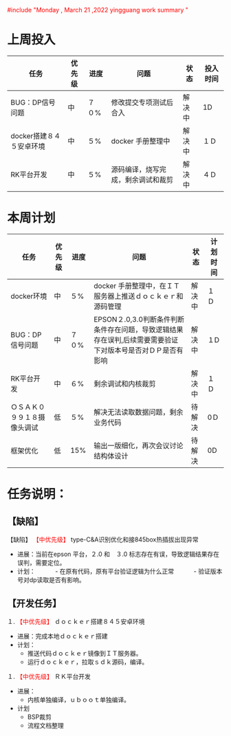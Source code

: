 <font color='red'> #include "Monday , March 21 ,2022 yingguang work summary "  </font>

# 上周投入
| 任务| 优先级 | 进度 | 问题| 状态   | 投入时间 |
| -- | -- | ---- | -----| ------ | -------- |
| BUG：DP信号问题 | 中| ７０%  |修改提交专项测试后合入| 解决中 | 1D|
| docker搭建８４５安卓环境 | 中 | ５%  |docker 手册整理中| 解决中| １Ｄ|
| RK平台开发| 中 | ５%  |源码编译，烧写完成，剩余调试和裁剪| 解决中| ４Ｄ|

# 本周计划
| 任务| 优先级 | 进度 | 问题| 状态|计划时间 |
|-----|-------| ---- | ---|----|--------|
| docker环境| 中 | ５%  |docker 手册整理中，在ＩＴ服务器上推送ｄｏｃｋｅｒ和源码管理| 解决中| １Ｄ|
| BUG：DP信号问题 | 中| ７０%  | EPSON２.0,3.0判断条件判断条件存在问题，导致逻辑结果存在误判,后续需要需要验证下对版本号是否对ＤＰ是否有影响|解决中 | １D|
| RK平台开发| 中 | ６%  |剩余调试和内核裁剪| 解决中| １Ｄ|
| ＯＳＡＫ０９９１８摄像头调试 | 低 | ５%  |  解决无法读取数据问题，剩余业务代码| 待解决| 0Ｄ  |
| 框架优化 | 低 | 15%  | 输出一版细化，再次会议讨论结构体设计 | 待解决 | 0D|

# 任务说明：
## 【缺陷】
  
【缺陷】<font color='red'> 【中优先级】  </font>type-C&A识别优化和接845box热插拔出现异常
- 进展：当前在epson 平台，２.0 和　３.0 标志存在有误，导致逻辑结果存在误判，需要定位。
- 计划：
　　　- 在原有代码，原有平台验证逻辑为什么正常
　　　- 验证版本号对dp读取是否有影响。


 ## 【开发任务】 
１.<font color='red'> 【中优先级】  </font>ｄｏｃｋｅｒ搭建８４５安卓环境
 - 进展：完成本地ｄｏｃｋｅｒ搭建
 - 计划：
    - 推送代码ｄｏｃｋｅｒ镜像到ＩＴ服务器。
    - 运行ｄｏｃｋｅｒ，拉取ｓｄｋ源码，编译。

１.<font color='red'> 【中优先级】  </font>ＲＫ平台开发
- 进展：
    - 内核单独编译，ｕｂｏｏｔ单独编译。
- 计划
    - BSP裁剪 
    - 流程文档整理